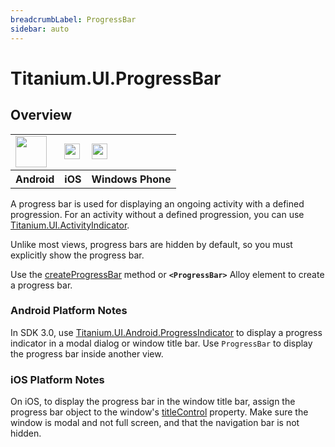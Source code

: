 ```yaml
---
breadcrumbLabel: ProgressBar
sidebar: auto
---
```


# Titanium.UI.ProgressBar

<ProxySummary/>

## Overview

<table id="platformComparison">
  <tr>
    <td><img src="images/progressbar/progressbar_android.png" height="50" /></td>
    <td><img src="images/progressbar/progressbar_ios.png" height="25" /></td>
    <td><img src="images/progressbar/progressbar_wp.png" height="25" /></td>
  </tr>
  <tr><th>Android</th><th>iOS</th><th>Windows Phone</th></tr>
</table>

A progress bar is used for displaying an ongoing activity with a defined progression.
For an activity without a defined progression, you can use [Titanium.UI.ActivityIndicator](Titanium.UI.ActivityIndicator).

Unlike most views, progress bars are hidden by default, so you must explicitly
show the progress bar.

Use the [createProgressBar](Titanium.UI.createProgressBar) method or **`<ProgressBar>`** Alloy element to create a progress bar.

### Android Platform Notes

In SDK 3.0, use [Titanium.UI.Android.ProgressIndicator](Titanium.UI.Android.ProgressIndicator) to display a progress indicator
in a modal dialog or window title bar. Use `ProgressBar` to display the progress bar inside
another view.

### iOS Platform Notes

On iOS, to display the progress bar in the window title bar, assign the progress bar object
to the window's [titleControl](Titanium.UI.Window.titleControl) property.
Make sure the window is modal and not full screen, and that the navigation bar is not hidden.

<ApiDocs/>
